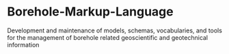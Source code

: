 # Borehole-Markup-Language
Development and maintenance of models, schemas, vocabularies, and tools for the management of borehole related geoscientific and geotechnical information
